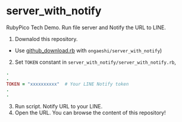 # server_with_notify

RubyPico Tech Demo.
Run file server and Notify the URL to LINE.

1. Downalod this repository.
  - Use [github_download.rb](https://github.com/rubypico/rubypico_github) with `ongaeshi/server_with_notify`)
2. Set `TOKEN` constant in `server_with_notify/server_with_notify.rb`, 
```ruby
.
.
TOKEN = "xxxxxxxxxx"  # Your LINE Notify token
.
.
```
3. Run script. Notify URL to your LINE.
4. Open the URL. You can browse the content of this repository!
